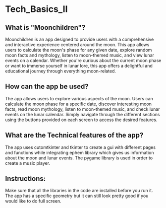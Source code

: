 # Tech_Basics_II
## What is "Moonchildren"?
Moonchildren is an app designed to provide users with a comprehensive and interactive experience centered around the moon. This app allows users to calculate the moon's phase for any given date, explore random moon facts and mythology, listen to moon-themed music, and view lunar events on a calendar. Whether you're curious about the current moon phase or want to immerse yourself in lunar lore, this app offers a delightful and educational journey through everything moon-related.

## How can the app be used?
The app allows users to explore various aspects of the moon. Users can calculate the moon phase for a specific date, discover interesting moon facts, read moon mythology, listen to moon-themed music, and check lunar events on the lunar calendar. Simply navigate through the different sections using the buttons provided on each screen to access the desired features.

## What are the Technical features of the app?
The app uses cutomtkinter and tkinter to create a gui with different pages and functions while integrating ephem library which gives us information about the moon and lunar events. The pygame library is used in order to create a music player.

## Instructions:
Make sure that all the libraries in the code are installed before you run it. The app has a specific geometry but it can still look pretty good if you would like to do full screen. 

